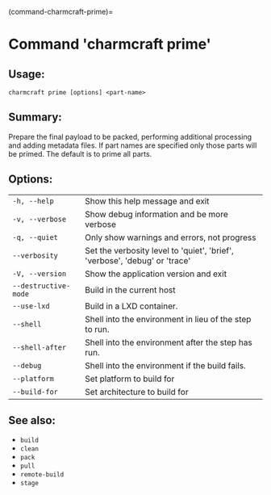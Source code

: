 (command-charmcraft-prime)=
# Command 'charmcraft prime'

## Usage:
```text
charmcraft prime [options] <part-name>
```

## Summary:

Prepare the final payload to be packed, performing additional processing and adding metadata files. If part names are specified only those parts will be primed. The default is to prime all parts.

## Options:
| | |
|-|-|
| `-h, --help` | Show this help message and exit |
| `-v, --verbose` | Show debug information and be more verbose |
| `-q, --quiet` | Only show warnings and errors, not progress |
| `--verbosity` | Set the verbosity level to 'quiet', 'brief', 'verbose', 'debug' or 'trace' |
| `-V, --version` | Show the application version and exit |
| `--destructive-mode` | Build in the current host |
| `--use-lxd` | Build in a LXD container. |
| `--shell` | Shell into the environment in lieu of the step to run. |
| `--shell-after` | Shell into the environment after the step has run. |
| `--debug` | Shell into the environment if the build fails. |
| `--platform` | Set platform to build for |
| `--build-for` | Set architecture to build for |

## See also:
- `build`
- `clean`
- `pack`
- `pull`
- `remote-build`
- `stage`